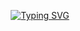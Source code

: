 <!--### Hi there 👋-->

<!--
**alexanderbenerink/alexanderbenerink** is a ✨ _special_ ✨ repository because its `README.md` (this file) appears on your GitHub profile.

Here are some ideas to get you started:

- 🔭 I’m currently working on ...
- 🌱 I’m currently learning ...
- 👯 I’m looking to collaborate on ...
- 🤔 I’m looking for help with ...
- 💬 Ask me about ...
- 📫 How to reach me: ...
- 😄 Pronouns: ...
- ⚡ Fun fact: ...
-->
<p align="center">
  <!-- Typing SVG by DenverCoder1 - https://github.com/DenverCoder1/readme-typing-svg -->
  <a href="https://github.com/alexanderbenerink">
    <a href="https://git.io/typing-svg"><img src="https://readme-typing-svg.demolab.com?font=Fira+Code&duration=4250&pause=750&color=C82B61&center=true&vCenter=true&width=435&lines=%3E+Welkom+.+.+.;%3E+Welcome+.+.+.;%3E+Wilkommen+.+.+.;%3E+%E3%81%93%E3%82%93%E3%81%AB%E3%81%A1%E3%81%AF+.+.+." alt="Typing SVG" /></a>
</p>
